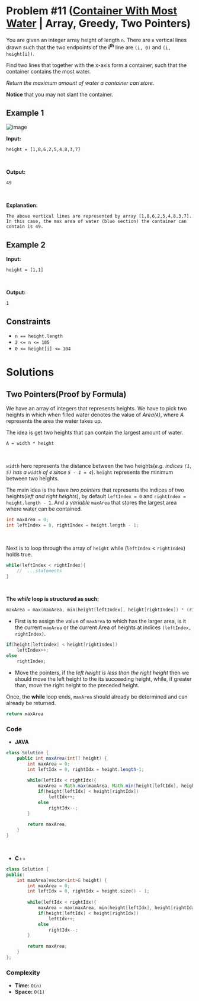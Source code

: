 # Problem #11 ([Container With Most Water](https://leetcode.com/problems/container-with-most-water/) | Array, Greedy, Two Pointers)

You are given an integer array height of length `n`. There are `n` vertical lines drawn such that the two endpoints of the **i<sup>th</sup>** line are `(i, 0)` and `(i, height[i])`.

Find two lines that together with the x-axis form a container, such that the container contains the most water.

*Return the maximum amount of water a container can store.*

**Notice** that you may not slant the container.

## Example 1
![image](https://user-images.githubusercontent.com/89616705/187815178-fc833b50-3d87-4e95-a17c-155d0d81a3a8.png)

**Input:**

    height = [1,8,6,2,5,4,8,3,7]
<br/>

**Output:**

    49
<br/>

**Explanation:**
```
The above vertical lines are represented by array [1,8,6,2,5,4,8,3,7].
In this case, the max area of water (blue section) the container can contain is 49.
```

## Example 2
**Input:**

    height = [1,1]
<br/>

**Output:**

    1

## Constraints
- `n == height.length`
- `2 <= n <= 105`
- `0 <= height[i] <= 104`

# Solutions

## Two Pointers(Proof by Formula)

We have an array of integers that represents heights. We have to pick two heights in which when filled water denotes the value of *Area(`A`)*, where *A* represents the area the water takes up.

The idea is get two heights that can contain the largest amount of water.

    A = width * height
<br/>

`width` here represents the distance between the two heights(*e.g. indices `(1, 5)` has a `width` of `4` since `5 - 1 = 4`*). `height` represents the minimum between two heights.

The main idea is the have *two pointers* that represents the indices of two heights(*left and right heights*), by default `leftIndex = 0` and `rightIndex = height.length - 1`. And a *variable* `maxArea` that stores the largest area where water can be contained.
```cpp
int maxArea = 0;
int leftIndex = 0, rightIndex = height.length - 1;
```
<br/>

Next is to loop through the array of `height` while (`leftIndex` < `rightIndex`) holds true.
```cpp
while(leftIndex < rightIndex){
    //  ...statements
}
```
<br/>

**The *while* loop is structured as such:**
```cpp
maxArea = max(maxArea, min(height[leftIndex], height[rightIndex]) * (rightIndex - leftIndex));
```
- First is to assign the value of `maxArea` to which has the larger area, is it the current `maxArea` or the current Area of heights at indices `(leftIndex, rightIndex)`.

```cpp
if(height[leftIndex] < height[rightIndex])
    leftIndex++;
else
    rightIndex;
```
- Move the pointers, if the *left height is less than the right height* then we should move the left height to the its succeeding height, while, if greater than, move the right height to the preceded height.

Once, the **while** loop ends, `maxArea` should already be determined and can already be returned.
```cpp
return maxArea
```

### Code

- **JAVA**
```java
class Solution {
    public int maxArea(int[] height) {
        int maxArea = 0;
        int leftIdx = 0, rightIdx = height.length-1;
        
        while(leftIdx < rightIdx){
            maxArea = Math.max(maxArea, Math.min(height[leftIdx], height[rightIdx]) * (rightIdx - leftIdx));
            if(height[leftIdx] < height[rightIdx])
                leftIdx++;
            else
                rightIdx--;
        }
        
        return maxArea;
    }
}
```
<br/>

- **C**++
```cpp
class Solution {
public:
    int maxArea(vector<int>& height) {
        int maxArea = 0;
        int leftIdx = 0, rightIdx = height.size() - 1;
        
        while(leftIdx < rightIdx){
            maxArea = max(maxArea, min(height[leftIdx], height[rightIdx]) * (rightIdx - leftIdx));
            if(height[leftIdx] < height[rightIdx])
                leftIdx++;
            else
                rightIdx--;
        }
        
        return maxArea;
    }
};
```

### Complexity
- **Time:** `O(n)`
- **Space:** `O(1)`
